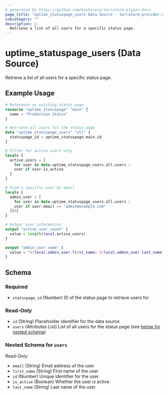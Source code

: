 ```yaml
---
# generated by https://github.com/hashicorp/terraform-plugin-docs
page_title: "uptime_statuspage_users Data Source - terraform-provider-uptime"
subcategory: ""
description: |-
  Retrieve a list of all users for a specific status page.
---
```


# uptime_statuspage_users (Data Source)

Retrieve a list of all users for a specific status page.

## Example Usage

```terraform
# Reference an existing status page
resource "uptime_statuspage" "main" {
  name = "Production Status"
}

# Retrieve all users for the status page
data "uptime_statuspage_users" "all" {
  statuspage_id = uptime_statuspage.main.id
}

# Filter for active users only
locals {
  active_users = [
    for user in data.uptime_statuspage_users.all.users :
    user if user.is_active
  ]
}

# Find a specific user by email
locals {
  admin_user = [
    for user in data.uptime_statuspage_users.all.users :
    user if user.email == "admin@example.com"
  ][0]
}

# Output user information
output "active_user_count" {
  value = length(local.active_users)
}

output "admin_user_name" {
  value = "${local.admin_user.first_name} ${local.admin_user.last_name}"
}
```

<!-- schema generated by tfplugindocs -->
## Schema

### Required

- `statuspage_id` (Number) ID of the status page to retrieve users for

### Read-Only

- `id` (String) Placeholder identifier for the data source
- `users` (Attributes List) List of all users for the status page (see [below for nested schema](#nestedatt--users))

<a id="nestedatt--users"></a>
### Nested Schema for `users`

Read-Only:

- `email` (String) Email address of the user
- `first_name` (String) First name of the user
- `id` (Number) Unique identifier for the user
- `is_active` (Boolean) Whether the user is active
- `last_name` (String) Last name of the user
